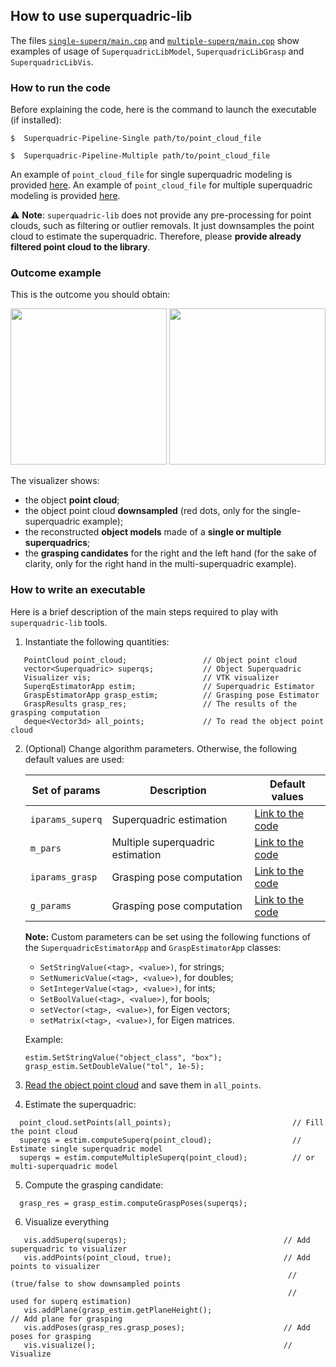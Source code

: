 ## How to use superquadric-lib
The files [`single-superq/main.cpp`](https://github.com/robotology/superquadric-lib/blob/master/src/SuperquadricPipeline/single-superq/main.cpp) and [`multiple-superq/main.cpp`](https://github.com/robotology/superquadric-lib/blob/master/src/SuperquadricPipeline/multiple-superq/main.cpp)
show examples of usage of `SuperquadricLibModel`, `SuperquadricLibGrasp` and `SuperquadricLibVis`.

### How to run the code
Before explaining the code, here is the command  to launch the executable (if installed):
```
$  Superquadric-Pipeline-Single path/to/point_cloud_file
```
```
$  Superquadric-Pipeline-Multiple path/to/point_cloud_file
```
An example of `point_cloud_file` for single superquadric modeling is provided [here](https://github.com/robotology/superquadric-lib/blob/master/misc/example-bottle).
An example of `point_cloud_file` for multiple superquadric modeling is provided [here](https://github.com/robotology/superquadric-lib/blob/master/misc/example-drill).

:warning: **Note**: `superquadric-lib` does not provide any pre-processing for point clouds, such as filtering or outlier removals. It just downsamples the point cloud to estimate the superquadric. Therefore, please **provide already filtered point cloud to the library**. 



### Outcome example
This is the  outcome you should obtain:

<img src="https://github.com/robotology/superquadric-lib/blob/master/misc/example-bottle.png" width = "250"> <img src="https://github.com/robotology/superquadric-lib/blob/master/misc/example-drill.png" width = "250">


The visualizer shows:
- the object **point cloud**;
- the object point cloud **downsampled** (red dots, only for the single-superquadric example);
- the reconstructed **object models** made of a **single or multiple superquadrics**;
- the **grasping candidates** for the right and the left hand (for the sake of clarity, only for the right hand in the multi-superquadric example).

### How to write an executable
Here is a brief description of the main steps required to play with `superquadric-lib` tools.

1. Instantiate the following quantities:
```
   PointCloud point_cloud;                 // Object point cloud
   vector<Superquadric> superqs;           // Object Superquadric
   Visualizer vis;                         // VTK visualizer
   SuperqEstimatorApp estim;               // Superquadric Estimator
   GraspEstimatorApp grasp_estim;          // Grasping pose Estimator
   GraspResults grasp_res;                 // The results of the grasping computation
   deque<Vector3d> all_points;             // To read the object point cloud
```
2. (Optional) Change algorithm parameters. Otherwise, the following default values are used:

    | Set of params | Description | Default values  | 
    | ------------- | ------------- |------------- |
    | `iparams_superq` | Superquadric estimation | [Link to the code](https://github.com/robotology/superquadric-lib/blob/master/src/SuperquadricLib/SuperquadricModel/src/superquadricEstimator.cpp#L332) | 
     | `m_pars` | Multiple superquadric estimation |  [Link to the code](https://github.com/robotology/superquadric-lib/blob/master/src/SuperquadricLib/SuperquadricModel/src/superquadricEstimator.cpp#L344) |
    |`iparams_grasp` | Grasping pose computation | [Link to the code](https://github.com/robotology/superquadric-lib/blob/master/src/SuperquadricLib/SuperquadricGrasp/src/graspComputation.cpp#L875)  |  
    | `g_params` | Grasping pose computation | [Link to the code](https://github.com/robotology/superquadric-lib/blob/master/src/SuperquadricLib/SuperquadricGrasp/src/graspComputation.cpp#L885)|
    
    **Note:** Custom parameters can be set using the following functions of the `SuperquadricEstimatorApp` and `GraspEstimatorApp` classes:
    - `SetStringValue(<tag>, <value>)`, for strings;
    - `SetNumericValue(<tag>, <value>)`, for doubles;
    - `SetIntegerValue(<tag>, <value>)`, for ints;
    - `SetBoolValue(<tag>, <value>)`, for bools;
    - `setVector(<tag>, <value>)`, for Eigen vectors;
    - `setMatrix(<tag>, <value>)`, for Eigen matrices.
    
    Example:
    ```
    estim.SetStringValue("object_class", "box");
    grasp_estim.SetDoubleValue("tol", 1e-5);
    ```

3. [Read the object point cloud](https://github.com/robotology/superquadric-lib/blob/master/src/SuperquadricPipeline/single-superq/main.cpp#L51)
and save them in `all_points`.
4. Estimate the superquadric:
```
  point_cloud.setPoints(all_points);                           // Fill the point cloud    
  superqs = estim.computeSuperq(point_cloud);                  // Estimate single superquadric model
  superqs = estim.computeMultipleSuperq(point_cloud);          // or multi-superquadric model
```
5. Compute the grasping candidate:
```
  grasp_res = grasp_estim.computeGraspPoses(superqs);
```
6. Visualize everything
```
   vis.addSuperq(superqs);                                   // Add superquadric to visualizer
   vis.addPoints(point_cloud, true);                         // Add points to visualizer
                                                              // (true/false to show downsampled points
                                                              //    used for superq estimation)
   vis.addPlane(grasp_estim.getPlaneHeight();                         // Add plane for grasping
   vis.addPoses(grasp_res.grasp_poses);                      // Add poses for grasping
   vis.visualize();                                          // Visualize
```
